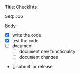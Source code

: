 Title:  Checklists

Seq:    506

Body:

- [x] write the code
- [X] test the code
- [ ] document
	- [ ] document new functionality
	- [ ] document changes
- [] submit for release
